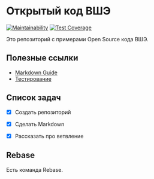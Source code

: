# Открытый код ВШЭ

[![Maintainability](https://api.codeclimate.com/v1/badges/d26bb9ab841f651a15b5/maintainability)](https://codeclimate.com/github/akhtyamovpavel/HseOpenSource/maintainability)
[![Test Coverage](https://api.codeclimate.com/v1/badges/d26bb9ab841f651a15b5/test_coverage)](https://codeclimate.com/github/akhtyamovpavel/HseOpenSource/test_coverage)

Это репозиторий с примерами Open Source кода ВШЭ.

## Полезные ссылки

* [Markdown Guide](/markdown-guide.md)
* [Тестирование](/TEST.md)

## Список задач

- [x] Создать репозиторий
- [x] Сделать Markdown
- [x] Рассказать про ветвление


## Rebase

Есть команда Rebase.
